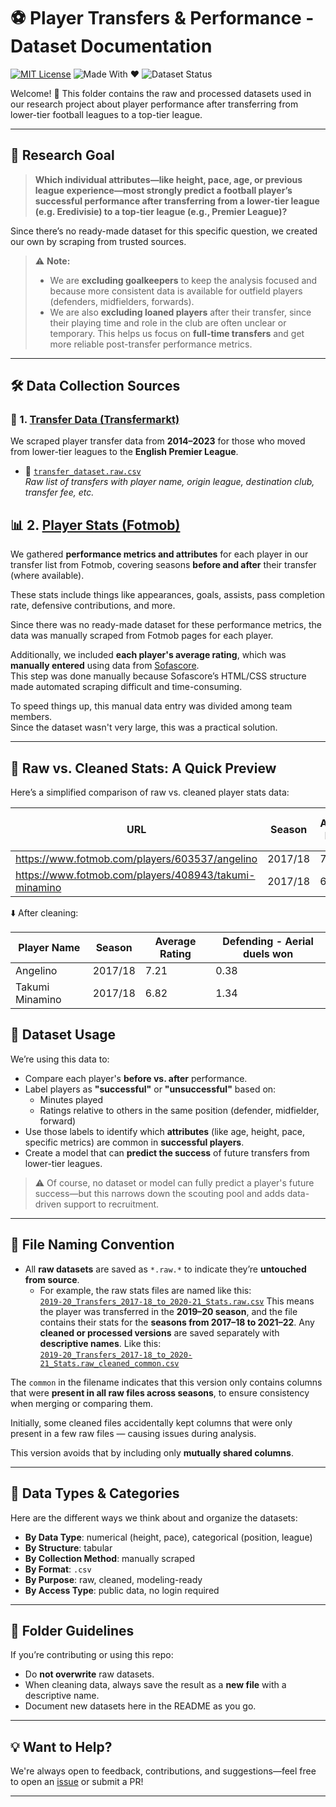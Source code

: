 # ⚽ Player Transfers & Performance - Dataset Documentation

[![MIT License](https://img.shields.io/badge/license-MIT-blue.svg)](../LICENSE)
![Made With ❤️](https://img.shields.io/badge/Made%20with-Love-orange.svg)
![Dataset Status](https://img.shields.io/badge/Datasets-Up%20to%20Date-brightgreen.svg)

Welcome! 👋 This folder contains the raw and processed datasets used in our
research project about player performance after transferring from lower-tier
football leagues to a top-tier league.

---

## 🧠 Research Goal

> **Which individual attributes—like height, pace, age, or previous league
experience—most strongly predict a football player’s successful performance
after transferring from a lower-tier league (e.g.
Eredivisie) to a top-tier league (e.g., Premier League)?**

Since there’s no ready-made dataset for this specific question, we created our
own by scraping from trusted sources.

> ⚠️ **Note:**  
>
> - We are **excluding goalkeepers** to keep the analysis focused and because
more consistent data is available for outfield players (defenders, midfielders, forwards).
> - We are also **excluding loaned players** after their transfer, since their
playing time and role in the club are often unclear or temporary. This helps us
focus on **full-time transfers** and get more reliable post-transfer performance
metrics.

---

## 🛠️ Data Collection Sources

### 🔄 1. [Transfer Data (Transfermarkt)](https://www.transfermarkt.com)

We scraped player transfer data from **2014–2023** for those who moved from
lower-tier leagues to the **English Premier League**.

- 📄 [`transfer_dataset.raw.csv`](../1_datasets/raw/transfer_dataset.raw.csv)  
  *Raw list of transfers with player name, origin league, destination club,
  transfer fee, etc.*

## 📊 2. [Player Stats (Fotmob)](https://www.fotmob.com)

We gathered **performance metrics and attributes** for each player in our
transfer list from Fotmob, covering seasons **before and after** their transfer
(where available).

These stats include things like appearances, goals, assists, pass completion
rate, defensive contributions, and more.

Since there was no ready-made dataset for these performance metrics, the data
was manually scraped from Fotmob pages for each player.

Additionally, we included **each player's average rating**, which was **manually
entered** using data from [Sofascore](https://www.sofascore.com/).  
This step was done manually because Sofascore’s HTML/CSS structure made automated
scraping difficult and time-consuming.

To speed things up, this manual data entry was divided among team members.  
Since the dataset wasn't very large, this was a practical solution.

---

## 🧪 Raw vs. Cleaned Stats: A Quick Preview

Here’s a simplified comparison of raw vs. cleaned player stats data:

| URL                    |Season|Average Rating|Defending - Aerial duels won|
|------------------------------------------------------|-------------------|--------|--------------|
| <https://www.fotmob.com/players/603537/angelino>                              | 2017/18            | 7.21 | 0.38         |
| <https://www.fotmob.com/players/408943/takumi-minamino>                             | 2017/18             | 6.82 |       |

⬇️ After cleaning:

| Player Name  | Season | Average Rating | Defending - Aerial duels won |
|--------------|------------------|------------|-------------------|
| Angelino   | 2017/18            | 7.21       | 0.38              |
| Takumi Minamino  | 2017/18            | 6.82       | 1.34               |

## 🧼 Dataset Usage

We’re using this data to:

- Compare each player's **before vs. after** performance.
- Label players as **"successful"** or **"unsuccessful"** based on:
  - Minutes played
  - Ratings relative to others in the same position (defender, midfielder, forward)
- Use those labels to identify which **attributes**
(like age, height, pace, specific metrics)
are common in **successful players**.
- Create a model that can **predict the success** of future transfers from
lower-tier leagues.

> ⚠️ Of course, no dataset or model can fully predict a player's future
success—but this narrows down the scouting pool and adds data-driven support to recruitment.

---

## 🧾 File Naming Convention

- All **raw datasets** are saved as `*.raw.*` to indicate they’re **untouched
from source**.
  - For example, the raw stats files are named like this:  
[`2019-20_Transfers_2017-18_to_2020-21_Stats.raw.csv`](
  ../1_datasets/raw/2019-20_Transfers_2017-18_to_2020-21_Stats.raw.csv)
This means the player was transferred in the **2019–20 season**, and the file  
contains their stats for the **seasons from 2017–18 to 2021–22**.
Any **cleaned or processed versions** are saved separately with **descriptive names**.
Like this:  
[`2019-20_Transfers_2017-18_to_2020-21_Stats.raw_cleaned_common.csv`](../1_datasets/cleaned/2019-20_Transfers_2017-18_to_2020-21_Stats.raw_cleaned_common.csv)

The `common` in the filename indicates that this version only contains
columns that were **present in all raw files across seasons**, to ensure
consistency when merging or comparing them.  

Initially, some cleaned files accidentally kept columns that were only present
in a few raw files — causing issues during analysis.  

This version avoids that by including only **mutually shared columns**.

---

## 🧠 Data Types & Categories

Here are the different ways we think about and organize the datasets:

- **By Data Type**: numerical (height, pace), categorical (position, league)
- **By Structure**: tabular
- **By Collection Method**: manually scraped
- **By Format**: `.csv`
- **By Purpose**: raw, cleaned, modeling-ready
- **By Access Type**: public data, no login required

---

## 📁 Folder Guidelines

If you’re contributing or using this repo:

- Do **not overwrite** raw datasets.
- When cleaning data, always save the result as a **new file** with a
descriptive name.
- Document new datasets here in the README as you go.

---

## 💡 Want to Help?

We're always open to feedback, contributions, and suggestions—feel free to open
an [issue](https://github.com/MIT-Emerging-Talent/ET6-CDSP-group-23-repo/issues)
or submit a PR!

---
